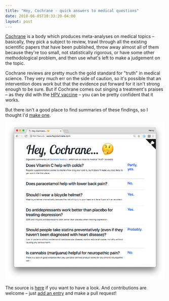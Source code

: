 ```yaml
---
title: "Hey, Cochrane - quick answers to medical questions"
date: 2018-06-05T10:33:20-04:00
layout: post
---
```


[Cochrane](http://cochrane.org) is a body which produces meta-analyses on medical topics – basically, they pick a subject to review, trawl through all the existing scientific papers that have been published, throw away almost all of them because they're too small, not statistically rigorous, or have some other methodological problem, and then use what's left to make a judgement on the topic.

Cochrane reviews are pretty much the gold standard for "truth" in medical science. They very much err on the side of caution, so it's possible that an intervention does work but that the evidence put forward for it isn't strong enough to be sure. But if Cochrane comes out singing a treatment's praises – as they did with the [HPV vaccine](http://www.cochrane.org/news/scientific-expert-reaction-new-cochrane-review-hpv-vaccine-cervical-cancer-prevention-girls-and) – you can be pretty confident that it works.

But there isn't a good place to find summaries of these findings, so I thought I'd [make one](http://heycochrane.com).

[![](/images/hey-cochrane.png)](http://heycochrane.com)

The source is [here](http://github.com/henryaj/heycochrane) if you want to have a look. And contributions are welcome – just [add an entry](https://github.com/henryaj/heycochrane/blob/master/summaries.yml) and make a pull request!

